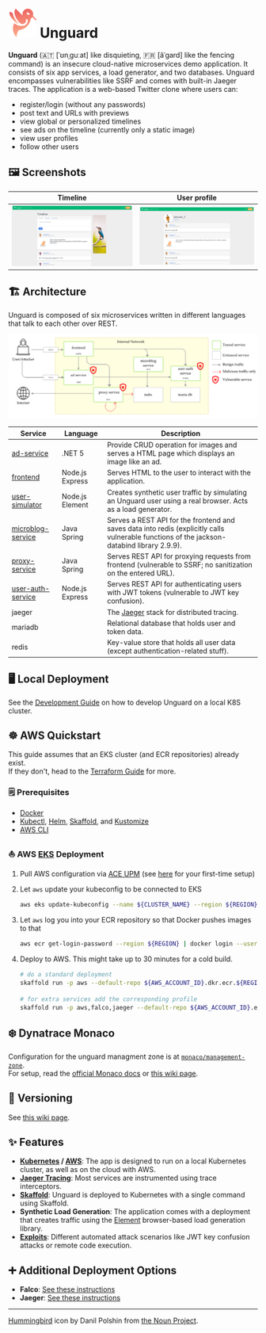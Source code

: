 # ![Unguard Logo](docs/images/unguard-logo.png) Unguard

**Unguard** (🇦🇹 [ˈʊnˌɡuːat] like disquieting, 🇫🇷 [ãˈɡard] like the fencing command) is an insecure cloud-native microservices demo application. It consists of six app services, a load generator, and two databases. Unguard encompasses vulnerabilities like SSRF and comes with built-in Jaeger traces. The application is a web-based Twitter clone where users can:

- register/login (without any passwords)
- post text and URLs with previews
- view global or personalized timelines
- see ads on the timeline (currently only a static image)
- view user profiles
- follow other users

## 🖼️ Screenshots

| Timeline | User profile |
| -------- | ------------ |
| [![Screenshot of the timeline](./docs/images/unguard-timeline.png)](./docs/images/unguard-timeline.png) | [![Screenshot of a user profile](./docs/images/unguard-user-profile.png)](./docs/images/unguard-user-profile.png) |

## 🏗️ Architecture

Unguard is composed of six microservices written in different languages that talk to each other over REST.

![Unguard Architecture](docs/images/unguard-architecture.png)

| Service                                  | Language        | Description                                                                                                                                 |
| ---------------------------------------- | --------------- | ------------------------------------------------------------------------------------------------------------------------------------------- |
| [ad-service](./ad-service)               | .NET 5          | Provide CRUD operation for images and serves a HTML page which displays an image like an ad.                                                |
| [frontend](./frontend)                   | Node.js Express | Serves HTML to the user to interact with the application.                                                                                   |
| [user-simulator](./user-simulator)       | Node.js Element | Creates synthetic user traffic by simulating an Unguard user using a real browser. Acts as a load generator.                                |
| [microblog-service](./microblog-service) | Java Spring     | Serves a REST API for the frontend and saves data into redis (explicitly calls vulnerable functions of the jackson-databind library 2.9.9). |
| [proxy-service](./proxy-service)         | Java Spring     | Serves REST API for proxying requests from frontend (vulnerable to SSRF; no sanitization on the entered URL).                               |
| [user-auth-service](./user-auth-service) | Node.js Express | Serves REST API for authenticating users with JWT tokens (vulnerable to JWT key confusion).                                                 |
| jaeger                                   |                 | The [Jaeger](https://www.jaegertracing.io/) stack for distributed tracing.                                                                  |
| mariadb                                  |                 | Relational database that holds user and token data.                                                                                         |
| redis                                    |                 | Key-value store that holds all user data (except authentication-related stuff).                                                             |

## 🖥️ Local Deployment

See the [Development Guide](./docs/DEV-GUIDE.md) on how to develop Unguard on a local K8S cluster.

## ☸️ AWS Quickstart

This guide assumes that an EKS cluster (and ECR repositories) already exist.  
If they don't, head to the [Terraform Guide](./docs/TERRAFORM.md) for more.

### 🗒️ Prerequisites

* [Docker](https://www.docker.com/products/docker-desktop)
* [Kubectl](https://kubernetes.io/docs/tasks/tools/), [Helm](https://helm.sh/docs/intro/install/), [Skaffold](https://skaffold.dev/docs/install/), and [Kustomize](https://kubernetes-sigs.github.io/kustomize/installation/)
* [AWS CLI](https://aws.amazon.com/cli/)

### ⛵ AWS [EKS](https://aws.amazon.com/eks/) Deployment

1. Pull AWS configuration via [ACE UPM](https://internal.ace-tools.dynatrace.com/upm/me/dashboard) (see [here](https://dev-wiki.dynatrace.org/x/wx6jF) for your first-time setup)

2. Let `aws` update your kubeconfig to be connected to EKS

   ```sh
   aws eks update-kubeconfig --name ${CLUSTER_NAME} --region ${REGION}
   ```

3. Let `aws` log you into your ECR repository so that Docker pushes images to that

   ```sh
   aws ecr get-login-password --region ${REGION} | docker login --username AWS --password-stdin ${AWS_ACCOUNT_ID}.dkr.ecr.${REGION}.amazonaws.com
   ```

4. Deploy to AWS. This might take up to 30 minutes for a cold build.

   ```sh
   # do a standard deployment
   skaffold run -p aws --default-repo ${AWS_ACCOUNT_ID}.dkr.ecr.${REGION}.amazonaws.com

   # for extra services add the corresponding profile
   skaffold run -p aws,falco,jaeger --default-repo ${AWS_ACCOUNT_ID}.ecr.${REGION}.amazonaws.com
   ```

## ❄️ Dynatrace Monaco

Configuration for the unguard managment zone is at [`monaco/management-zone`](monaco/management-zone/management-zone.yaml).  
For setup, read the [official Monaco docs](https://dynatrace-oss.github.io/dynatrace-monitoring-as-code/) or [this wiki page](https://dev-wiki.dynatrace.org/x/QNBVEw).

## 💫 Versioning

See [this wiki page](https://dev-wiki.dynatrace.org/x/QZRhF).

## ✨ Features

* **[Kubernetes](https://kubernetes.io/) / [AWS](https://aws.amazon.com/eks)**: The app is designed to run on a local Kubernetes cluster, as well as on the cloud with AWS.
* [**Jaeger Tracing**](https://www.jaegertracing.io/): Most services are instrumented using trace interceptors.
* [**Skaffold**](https://skaffold.dev/): Unguard is deployed to Kubernetes with a single command using Skaffold.
* **Synthetic Load Generation**: The application comes with a deployment that creates traffic using the [Element](https://element.flood.io/) browser-based load generation library.
* **[Exploits](./exploits/tool/README.md)**: Different automated attack scenarios like JWT key confusion attacks or remote code execution.

## ➕ Additional Deployment Options

* **Falco**: [See these instructions](./docs/FALCO.md)
* **Jaeger**: [See these instructions](./docs/JAEGER.md)

---

[Hummingbird](https://thenounproject.com/search/?q=hummingbird&i=4138237) icon by Danil Polshin from [the Noun Project](https://thenounproject.com/).
